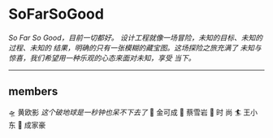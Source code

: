 # SoFarSoGood
*So Far So Good，目前一切都好。*
*设计工程就像一场冒险，未知的目标、未知的过程、未知的*
*结果，明确的只有一张模糊的藏宝图。这场探险之旅充满了*
*未知与惊喜，我们希望用一种乐观的心态来面对未知，享受*
*当下。*

---
## members
🛸 黄欧影
*这个破地球是一秒钟也呆不下去了*
🐨 金可成
🎸 蔡雪岩
🎍 时 尚
🏄 王小东
🔫 成家豪